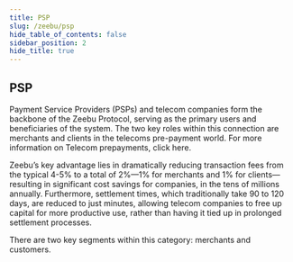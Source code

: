 ```yaml
---
title: PSP
slug: /zeebu/psp
hide_table_of_contents: false
sidebar_position: 2
hide_title: true
---
```

<h2> PSP </h2>

Payment Service Providers (PSPs) and telecom companies form the backbone of the Zeebu Protocol, serving as the primary users and beneficiaries of the system. The two key roles within this connection are merchants and clients in the telecoms pre-payment world. For more information on Telecom prepayments, click here.

Zeebu’s key advantage lies in dramatically reducing transaction fees from the typical 4-5% to a total of 2%—1% for merchants and 1% for clients—resulting in significant cost savings for companies, in the tens of millions annually. Furthermore, settlement times, which traditionally take 90 to 120 days, are reduced to just minutes, allowing telecom companies to free up capital for more productive use, rather than having it tied up in prolonged settlement processes.

There are two key segments within this category: merchants and customers.